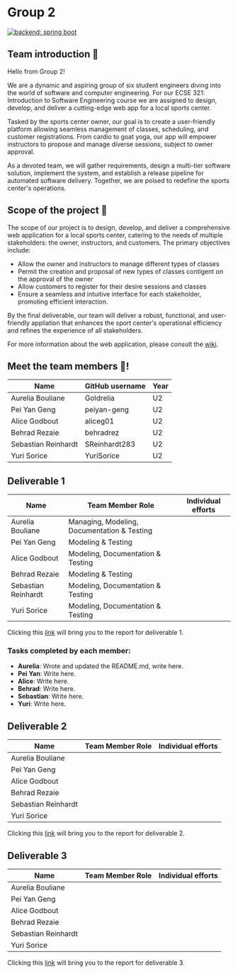 # Group 2

[![backend: spring boot](https://img.shields.io/badge/backend-spring%20boot-green?style=for-the-badge&logo=springboot)](https://spring.io/)

## Team introduction :star2:
Hello from Group 2!

We are a dynamic and aspiring group of six student engineers diving into the world of software and computer engineering. For our ECSE 321: Introduction to Software Engineering course we are assigned to design, develop, and deliver a cutting-edge web app for a local sports center.

Tasked by the sports center owner, our goal is to create a user-friendly platform allowing seamless management of classes, scheduling, and customer registrations. From cardio to goat yoga, our app will empower instructors to propose and manage diverse sessions, subject to owner approval.

As a devoted team, we will gather requirements, design a multi-tier software solution, implement the system, and establish a release pipeline for automated software delivery. Together, we are poised to redefine the sports center's operations.

## Scope of the project :calling:
The scope of our project is to design, develop, and deliver a comprehensive web application for a local sports center, catering to the needs of multiple stakeholders: the owner, instructors, and customers. The primary objectives include:

- Allow the owner and instructors to manage different types of classes
- Permit the creation and proposal of new types of classes contigent on the approval of the owner
- Allow customers to register for their desire sessions and classes
- Ensure a seamless and intuitive interface for each stakeholder, promoting efficient interaction.

By the final deliverable, our team will deliver a robust, functional, and user-friendly appliation that enhances the sport center's operational efficiency and refines the experience of all stakeholders.

For more information about the web application, please consult the [wiki](../../wiki).

## Meet the team members :busts_in_silhouette:!
| Name                | GitHub username | Year |
| ------------------- | --------------- |------|
| Aurelia Bouliane    | Goldrelia       | U2   |
| Pei Yan Geng        | peiyan-geng     | U2   |
| Alice Godbout       | aliceg01        | U2   |
| Behrad Rezaie       | behradrez       | U2   |
| Sebastian Reinhardt | SReinhardt283   | U2   |
| Yuri Sorice         | YuriSorice      | U2   |
## Deliverable 1
| Name                |Team Member Role                              | Individual efforts |
| ------------------- | ---------------------------------------------| -------------------|
| Aurelia Bouliane    | Managing, Modeling, Documentation & Testing  |                    |
| Pei Yan Geng        | Modeling & Testing                           |                    |
| Alice Godbout       | Modeling, Documentation & Testing            |                    |
| Behrad Rezaie       | Modeling & Testing                           |                    |
| Sebastian Reinhardt | Modeling, Documentation & Testing            |                    |
| Yuri Sorice         | Modeling, Documentation & Testing            |                    |

Clicking this [link](https://github.com/McGill-ECSE321-Winter2024/project-group-2/wiki/Deliverable-1#requirements-model) will bring you to the report for deliverable 1.

### Tasks completed by each member:

* **Aurelia**: Wrote and updated the README.md, write here.
* **Pei Yan**: Write here.
* **Alice**: Write here.
* **Behrad**: Write here.
* **Sebastian**: Write here.
* **Yuri**: Write here.


## Deliverable 2
| Name                |Team Member Role | Individual efforts |
| ------------------- | --------------- | -------------------|
| Aurelia Bouliane    |                 |                    |
| Pei Yan Geng        |                 |                    |
| Alice Godbout       |                 |                    |
| Behrad Rezaie       |                 |                    |
| Sebastian Reinhardt |                 |                    |
| Yuri Sorice         |                 |                    |

Clicking this [link](https://github.com/McGill-ECSE321-Winter2024/project-group-2/wiki/Deliverable-2) will bring you to the report for deliverable 2.
## Deliverable 3
| Name                |Team Member Role | Individual efforts |
| ------------------- | --------------- | -------------------|
| Aurelia Bouliane    |                 |                    |
| Pei Yan Geng        |                 |                    |
| Alice Godbout       |                 |                    |
| Behrad Rezaie       |                 |                    |
| Sebastian Reinhardt |                 |                    |
| Yuri Sorice         |                 |                    |

Clicking this [link](https://github.com/McGill-ECSE321-Winter2024/project-group-2/wiki/Deliverable-3) will bring you to the report for deliverable 3.